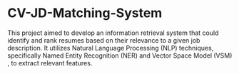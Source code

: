 # CV-JD-Matching-System
This project aimed to develop an information retrieval system that could identify and rank resumes based on their relevance to a given job description. It utilizes Natural Language Processing (NLP) techniques, specifically Named Entity Recognition (NER) and Vector Space Model (VSM) , to extract relevant features.
